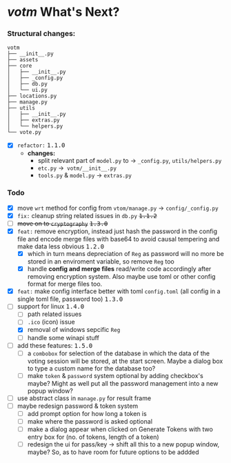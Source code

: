 # *votm* What's Next?

### Structural changes:

```text
votm
├── __init__.py
├── assets
├── core
│   ├── __init__.py
│   ├── _config.py
│   ├── db.py
│   └── ui.py
├── locations.py
├── manage.py
├── utils
│   ├── __init__.py
│   ├── extras.py
│   └── helpers.py
└── vote.py
```

- [X] `refactor:` <kbd>1.1.0</kbd>
  - **changes:**
    - split relevant part of `model.py` to -> `_config.py`, `utils/helpers.py`
    - `etc.py` ->` votm/__init__.py`
    - `tools.py` & `model.py` -> `extras.py`

### Todo

- [X] move `wrt` method for config from `vtom/manage.py` -> `config/_config.py`
- [X] `fix:` cleanup string related issues in `db.py` <kbd>~~1.1.2~~</kbd>
- [ ] ~~move on to `cryptography`~~ <kbd>~~1.3.0~~</kbd>
- [X] `feat:` remove encryption, instead just hash the password in the config file and encode merge files with base64 to avoid causal tempering and make data less obvious <kbd>1.2.0</kbd>
  - [X] which in turn means depreciation of `Reg` as password will no more be stored in an enviroment variable, so remove `Reg` too
  - [X] handle **config and merge files** read/write code accordingly after removing encryption system. Also maybe use toml or other config format for merge files too.
- [x] `feat:` make config interface better with toml `config.toml` (all config in a single toml file, password too) <kbd>1.3.0</kbd>
- [ ] support for linux <kbd>1.4.0</kbd>
  - [ ] path related issues
  - [ ] `.ico` (icon) issue
  - [x] removal of windows sepcific `Reg`
  - [ ] handle some winapi stuff
- [ ] add these features: <kbd>1.5.0</kbd>
  - [ ] a `combobox` for selection of the database in which the data of the voting session will be stored, at the start screen. Maybe a dialog box to type a custom name for the database too?
  - [ ] make `token` & `password` system optional by adding checkbox's maybe? Might as well put all the password management into a new  popup window?
- [ ] use abstract class in `manage.py` for result frame
- [ ] maybe redesign password & token system
  - [ ] add prompt option for how long a token is
  - [ ] make where the password is asked optional
  - [ ] make a dialog appear when clicked on Generate Tokens with two entry box for (no. of tokens, length of a token)
  - [ ] redesign the ui for pass/key -> shift all this to a new popup window, maybe? So, as to have room for future options to be addded

<!--common.py-->
